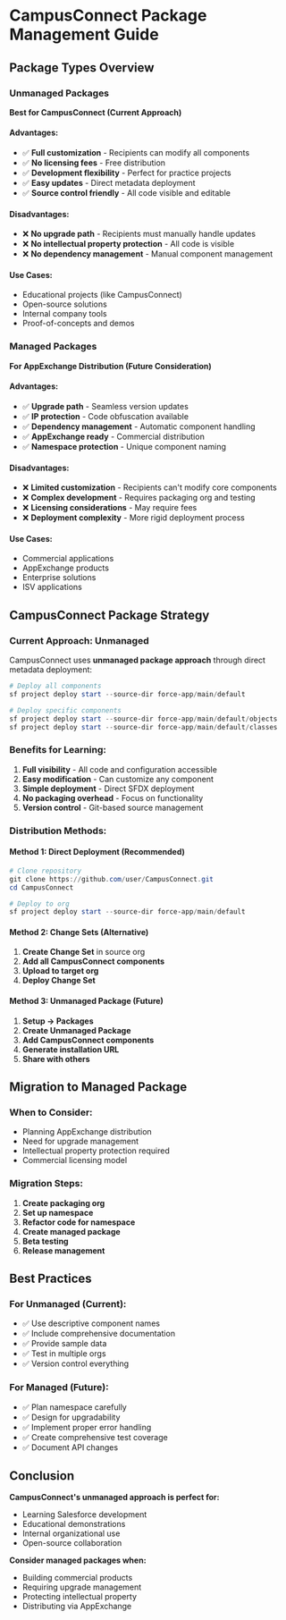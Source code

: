 # CampusConnect Package Management Guide

## Package Types Overview

### Unmanaged Packages
**Best for CampusConnect (Current Approach)**

#### Advantages:
- ✅ **Full customization** - Recipients can modify all components
- ✅ **No licensing fees** - Free distribution
- ✅ **Development flexibility** - Perfect for practice projects
- ✅ **Easy updates** - Direct metadata deployment
- ✅ **Source control friendly** - All code visible and editable

#### Disadvantages:
- ❌ **No upgrade path** - Recipients must manually handle updates
- ❌ **No intellectual property protection** - All code is visible
- ❌ **No dependency management** - Manual component management

#### Use Cases:
- Educational projects (like CampusConnect)
- Open-source solutions
- Internal company tools
- Proof-of-concepts and demos

### Managed Packages
**For AppExchange Distribution (Future Consideration)**

#### Advantages:
- ✅ **Upgrade path** - Seamless version updates
- ✅ **IP protection** - Code obfuscation available
- ✅ **Dependency management** - Automatic component handling
- ✅ **AppExchange ready** - Commercial distribution
- ✅ **Namespace protection** - Unique component naming

#### Disadvantages:
- ❌ **Limited customization** - Recipients can't modify core components
- ❌ **Complex development** - Requires packaging org and testing
- ❌ **Licensing considerations** - May require fees
- ❌ **Deployment complexity** - More rigid deployment process

#### Use Cases:
- Commercial applications
- AppExchange products
- Enterprise solutions
- ISV applications

## CampusConnect Package Strategy

### Current Approach: Unmanaged
CampusConnect uses **unmanaged package approach** through direct metadata deployment:

```powershell
# Deploy all components
sf project deploy start --source-dir force-app/main/default

# Deploy specific components
sf project deploy start --source-dir force-app/main/default/objects
sf project deploy start --source-dir force-app/main/default/classes
```

### Benefits for Learning:
1. **Full visibility** - All code and configuration accessible
2. **Easy modification** - Can customize any component
3. **Simple deployment** - Direct SFDX deployment
4. **No packaging overhead** - Focus on functionality
5. **Version control** - Git-based source management

### Distribution Methods:

#### Method 1: Direct Deployment (Recommended)
```powershell
# Clone repository
git clone https://github.com/user/CampusConnect.git
cd CampusConnect

# Deploy to org
sf project deploy start --source-dir force-app/main/default
```

#### Method 2: Change Sets (Alternative)
1. **Create Change Set** in source org
2. **Add all CampusConnect components**
3. **Upload to target org**
4. **Deploy Change Set**

#### Method 3: Unmanaged Package (Future)
1. **Setup → Packages**
2. **Create Unmanaged Package**
3. **Add CampusConnect components**
4. **Generate installation URL**
5. **Share with others**

## Migration to Managed Package

### When to Consider:
- Planning AppExchange distribution
- Need for upgrade management
- Intellectual property protection required
- Commercial licensing model

### Migration Steps:
1. **Create packaging org**
2. **Set up namespace**
3. **Refactor code for namespace**
4. **Create managed package**
5. **Beta testing**
6. **Release management**

## Best Practices

### For Unmanaged (Current):
- ✅ Use descriptive component names
- ✅ Include comprehensive documentation
- ✅ Provide sample data
- ✅ Test in multiple orgs
- ✅ Version control everything

### For Managed (Future):
- ✅ Plan namespace carefully
- ✅ Design for upgradability
- ✅ Implement proper error handling
- ✅ Create comprehensive test coverage
- ✅ Document API changes

## Conclusion

**CampusConnect's unmanaged approach is perfect for:**
- Learning Salesforce development
- Educational demonstrations
- Internal organizational use
- Open-source collaboration

**Consider managed packages when:**
- Building commercial products
- Requiring upgrade management
- Protecting intellectual property
- Distributing via AppExchange
